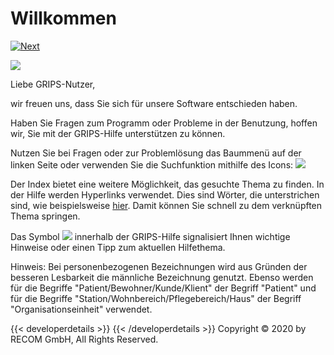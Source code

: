 Willkommen
==========

[![Next](img/arrow_right.png)](ErsteSchritte.html)

![](lib/recom_banner.jpg)

Liebe GRIPS-Nutzer,

wir freuen uns, dass Sie sich für unsere Software entschieden haben.

Haben Sie Fragen zum Programm oder Probleme in der Benutzung, hoffen wir, Sie mit der GRIPS-Hilfe unterstützen zu können.

Nutzen Sie bei Fragen oder zur Problemlösung das Baummenü auf der linken Seite oder verwenden Sie die Suchfunktion mithilfe des Icons: ![](lib/suchen_hilfe.jpg)

Der Index bietet eine weitere Möglichkeit, das gesuchte Thema zu finden. In der Hilfe werden Hyperlinks verwendet. Dies sind Wörter, die unterstrichen sind, wie beispielsweise [hier](Neue_Funktionen.html). Damit können Sie schnell zu dem verknüpften Thema springen.

Das Symbol ![](lib/information_24x24.png) innerhalb der GRIPS-Hilfe signalisiert Ihnen wichtige Hinweise oder einen Tipp zum aktuellen Hilfethema.

Hinweis: Bei personenbezogenen Bezeichnungen wird aus Gründen der besseren Lesbarkeit die männliche Bezeichnung genutzt. Ebenso werden für die Begriffe "Patient/Bewohner/Kunde/Klient" der Begriff "Patient" und für die Begriffe "Station/Wohnbereich/Pflegebereich/Haus" der Begriff "Organisationseinheit" verwendet.


{{< developerdetails >}} {{< /developerdetails >}} 
Copyright © 2020 by RECOM GmbH, All Rights Reserved.

